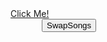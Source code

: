 <div>
    <a href="https://www.w3schools.com" id="link">Click Me!</a>
</div>
<div>
    <button class="button" onclick="change()" style="margin-left:50px">SwapSongs</button>
</div>
<script>
    let swap = true;
    function change() {
        const link = document.getElementById("link")
        if (swap) {
            link.href = "https://github.com/JustinQ-DNHS/Game";
            console.log(swap)
        }
        else {
            link.href = "https://www.w3schools.com";
            console.log(swap)
        }
        swap = !swap
    }
</script>